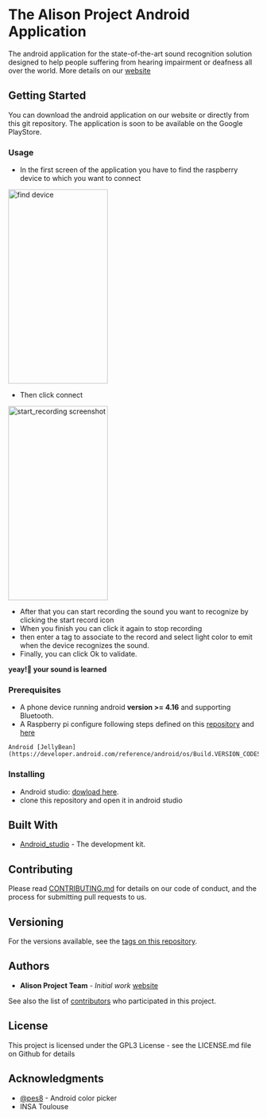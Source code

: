 # The Alison Project Android Application
The android application for the state-of-the-art sound recognition solution designed to help people suffering from hearing impairment or deafness all over the world. 
More details on our [website](https://alisonproject.ml)

## Getting Started

You can download the android application on our website or directly from this git repository.
The application is soon to be available on the Google PlayStore.

### Usage
+ In the first screen of the application you have to find the raspberry device to which you want to connect  
  
<img src="https://raw.githubusercontent.com/Faymir/alison-project-android-app/master/find_device.jpeg" alt="find device" width="200" height="390"/>

+ Then click connect  

<img src="https://raw.githubusercontent.com/Faymir/alison-project-android-app/master/start_record.jpeg" alt="start_recording screenshot" width="200" height="390"/>

+ After that you can start recording the sound you want to recognize by clicking the start record icon
+ When you finish you can click it again to stop recording
+ then enter a tag to associate to the record and select light color to emit when the device recognizes the sound.
+ Finally, you can click Ok to validate.

**yeay!🤗 your sound is learned**

### Prerequisites

+ A phone device running android **version >= 4.16** and supporting Bluetooth.
+ A Raspberry pi configure following steps defined on this [repository](https://github.com/VincentErb/AlisonProject) and [here](https://github.com/VincentErb/AlisonProject/blob/master/bluetooth_server/README.md)

```
Android [JellyBean](https://developer.android.com/reference/android/os/Build.VERSION_CODES.html#JELLY_BEAN)
```

### Installing

+ Android studio: [dowload here](https://developer.android.com/studio/).
+ clone this repository and open it in android studio


## Built With

* [Android_studio](https://developer.android.com/guide/slices/getting-started) - The development kit.

## Contributing

Please read [CONTRIBUTING.md](https://gist.github.com/PurpleBooth/b24679402957c63ec426) for details on our code of conduct, and the process for submitting pull requests to us.

## Versioning
For the versions available, see the [tags on this repository](https://github.com/your/project/tags). 

## Authors

* **Alison Project Team** - *Initial work* [website](https://alisonproject.ml)

See also the list of [contributors](https://github.com/your/project/contributors) who participated in this project.

## License

This project is licensed under the GPL3 License - see the LICENSE.md file on Github for details

## Acknowledgments

* [@pes8](https://github.com/Pes8/android-material-color-picker-dialog) - Android color picker
* INSA Toulouse
